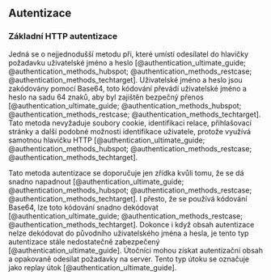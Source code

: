 
## Autentizace

### Základní HTTP autentizace

Jedná se o nejjednodušší metodu při,
které umístí odesílatel do hlavičky požadavku uživatelské jméno a heslo [@authentication_ultimate_guide; @authentication_methods_hubspot; @authentication_methods_restcase; @authentication_methods_techtarget].
Uživatelské jméno a heslo jsou zakódovány pomocí Base64,
toto kódování převádí uživatelské jméno a heslo na sadu 64 znaků,
aby byl zajištěn bezpečný přenos [@authentication_ultimate_guide; @authentication_methods_hubspot; @authentication_methods_restcase; @authentication_methods_techtarget].
Tato metoda nevyžaduje soubory cookie, identifikaci relace,
přihlašovací stránky a další podobné možnosti identifikace uživatele,
protože využívá samotnou hlavičku HTTP [@authentication_ultimate_guide; @authentication_methods_hubspot; @authentication_methods_restcase; @authentication_methods_techtarget].

Tato metoda autentizace se doporučuje jen zřídka kvůli tomu, že se dá snadno napadnout [@authentication_ultimate_guide; @authentication_methods_hubspot; @authentication_methods_restcase; @authentication_methods_techtarget].
I přesto, že se používá kódování Base64, lze toto kódování snadno dekódovat [@authentication_ultimate_guide; @authentication_methods_restcase; @authentication_methods_techtarget].
Dokonce i když obsah autentizace nelze dekódovat do původního uživatelského jména a hesla,
je tento typ autentizace stále nedostatečně zabezpečený [@authentication_ultimate_guide].
Útočníci mohou získat autentizační obsah a opakovaně odesílat požadavky na server.
Tento typ útoku se označuje jako replay útok [@authentication_ultimate_guide].

